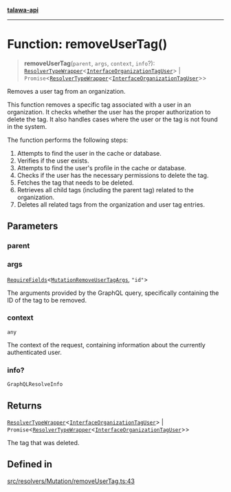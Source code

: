 [**talawa-api**](../../../../README.md)

***

# Function: removeUserTag()

> **removeUserTag**(`parent`, `args`, `context`, `info`?): [`ResolverTypeWrapper`](../../../../types/generatedGraphQLTypes/type-aliases/ResolverTypeWrapper.md)\<[`InterfaceOrganizationTagUser`](../../../../models/OrganizationTagUser/interfaces/InterfaceOrganizationTagUser.md)\> \| `Promise`\<[`ResolverTypeWrapper`](../../../../types/generatedGraphQLTypes/type-aliases/ResolverTypeWrapper.md)\<[`InterfaceOrganizationTagUser`](../../../../models/OrganizationTagUser/interfaces/InterfaceOrganizationTagUser.md)\>\>

Removes a user tag from an organization.

This function removes a specific tag associated with a user in an organization.
It checks whether the user has the proper authorization to delete the tag.
It also handles cases where the user or the tag is not found in the system.

The function performs the following steps:
1. Attempts to find the user in the cache or database.
2. Verifies if the user exists.
3. Attempts to find the user's profile in the cache or database.
4. Checks if the user has the necessary permissions to delete the tag.
5. Fetches the tag that needs to be deleted.
6. Retrieves all child tags (including the parent tag) related to the organization.
7. Deletes all related tags from the organization and user tag entries.

## Parameters

### parent

### args

[`RequireFields`](../../../../types/generatedGraphQLTypes/type-aliases/RequireFields.md)\<[`MutationRemoveUserTagArgs`](../../../../types/generatedGraphQLTypes/type-aliases/MutationRemoveUserTagArgs.md), `"id"`\>

The arguments provided by the GraphQL query, specifically containing the ID of the tag to be removed.

### context

`any`

The context of the request, containing information about the currently authenticated user.

### info?

`GraphQLResolveInfo`

## Returns

[`ResolverTypeWrapper`](../../../../types/generatedGraphQLTypes/type-aliases/ResolverTypeWrapper.md)\<[`InterfaceOrganizationTagUser`](../../../../models/OrganizationTagUser/interfaces/InterfaceOrganizationTagUser.md)\> \| `Promise`\<[`ResolverTypeWrapper`](../../../../types/generatedGraphQLTypes/type-aliases/ResolverTypeWrapper.md)\<[`InterfaceOrganizationTagUser`](../../../../models/OrganizationTagUser/interfaces/InterfaceOrganizationTagUser.md)\>\>

The tag that was deleted.

## Defined in

[src/resolvers/Mutation/removeUserTag.ts:43](https://github.com/Suyash878/talawa-api/blob/e4413cec641a837926071678fed3c7f67234e31e/src/resolvers/Mutation/removeUserTag.ts#L43)
